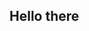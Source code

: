 ## Hello there 

<!--
My name is Arry and I am a student of one sharaga 😵‍💫.
I love math and like eating tasty food 😋. Also I like sleeping 😴.
I can write and already had wrote programs on C/C++, Python, Golang, Java and C# but I still learn it.

Now I work on SARA GO with my fella @freeeakn, https://github.com/freeeakn.

-->
